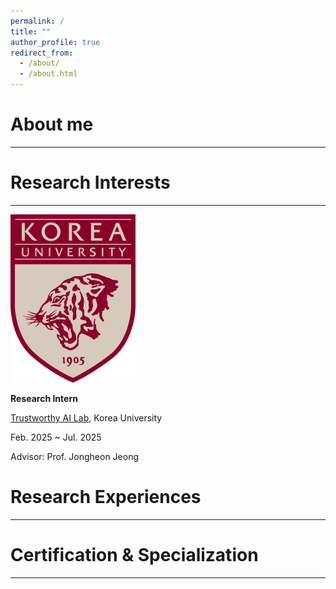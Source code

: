 ```yaml
---
permalink: /
title: ""
author_profile: true
redirect_from: 
  - /about/
  - /about.html
---
```


About me
======
---

Research Interests
======
---

<div class="experience-entry"> <img src="/images/korea.png" alt="Korea University Logo" class="logo">
  <div class="description">
    <p><strong>Research Intern</strong></p>
    <p>
      <a href="연구실_홈페이지_주소" target="_blank">Trustworthy AI Lab</a>, Korea University
    </p>
    <p class="period">Feb. 2025 ~ Jul. 2025</p>
    <p class="advisor">Advisor: Prof. Jongheon Jeong</p>
  </div>
</div>

Research Experiences
======
---

Certification & Specialization
======
---
